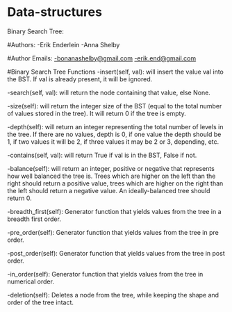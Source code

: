 # Data-structures
Binary Search Tree: 

#Authors:
-Erik Enderlein
-Anna Shelby 

#Author Emails:
-bonanashelby@gmail.com
-erik.end@gmail.com

#Binary Search Tree Functions
-insert(self, val): will insert the value val into the BST. If val is already present, it will be ignored.

-search(self, val): will return the node containing that value, else None.

-size(self): will return the integer size of the BST (equal to the total number of values stored in the tree). It will return 0 if the tree is empty.

-depth(self): will return an integer representing the total number of levels in the tree. If there are no values, depth is 0, if one value the depth should be 1, if two values it will be 2, if three values it may be 2 or 3, depending, etc.

-contains(self, val): will return True if val is in the BST, False if not.

-balance(self): will return an integer, positive or negative that represents how well balanced the tree is. Trees which are higher on the left than the right should return a positive value, trees which are higher on the right than the left should return a negative value. An ideally-balanced tree should return 0.

-breadth_first(self): Generator function that yields values from the tree in a breadth first order.

-pre_order(self): Generator function that yields values from the tree in pre order.

-post_order(self): Generator function that yields values from the tree in post order.

-in_order(self): Generator function that yields values from the tree in numerical order.

-deletion(self): Deletes a node from the tree, while keeping the shape and order of the tree intact.
